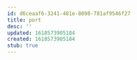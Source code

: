 ```yaml
---
id: d6ceaaf6-3241-481e-8098-781af9546f27
title: port
desc: ''
updated: 1618573905184
created: 1618573905184
stub: true
---
```


